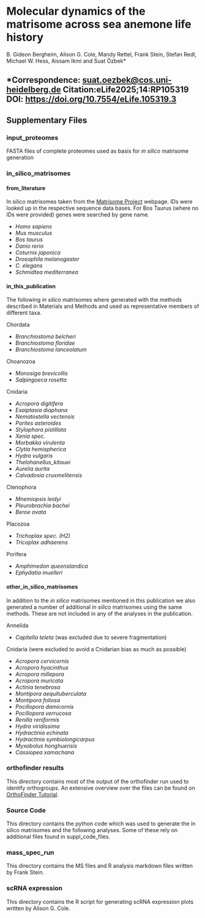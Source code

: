 # Molecular dynamics of the matrisome across sea anemone life history 
 
B. Gideon Bergheim, Alison G. Cole, Mandy Rettel, Frank Stein, Stefan Redl, Michael W. Hess, Aissam Ikmi and Suat Özbek* 

*Correspondence: suat.oezbek@cos.uni-heidelberg.de
Citation:eLife2025;14:RP105319 DOI: https://doi.org/10.7554/eLife.105319.3
---

## Supplementary Files

### input_proteomes
FASTA files of complete proteomes used as basis for *in silico* matrisome generation

### in_silico_matrisomes
#### from_literature
In silico matrisomes taken from the [Matrisome Project](https://sites.google.com/uic.edu/matrisome/home) webpage. IDs were looked up in the respective sequence data bases. For Bos Taurus (where no IDs were provided) genes were searched by gene name.<br>
- *Homo sapiens*
- *Mus musculus*
- *Bos taurus*
- *Danio rerio*
- *Coturnix japonica*
- *Drosophila melanogaster*
- *C. elegans*
- *Schmidtea mediterranea*

#### in_this_publication
The following *in silico* matrisomes where generated with the methods described in  Materials and Methods and used as representative members of different taxa.

Chordata
- *Branchiostoma belcheri*
- *Branchiostoma floridae*
- *Branchiostoma lanceolatum*

Choanozoa
 - *Monosiga brevicollis*
 - *Salpingoeca rosetta*

 Cnidaria
 - *Acropora digitifera*
 - *Exaiptasia diaphana*
 - *Nematostella vectensis*
 - *Porites asteroides*
 - *Stylophora pistillata*
 - *Xenia spec.*
 - *Morbakka virulenta*
 - *Clytia hemispherica*
 - *Hydra vulgaris*
 - *Thelohanellus_kitauei*
 - *Aurelia aurita*
 - *Calvadosia cruxmelitensis*

Ctenophora
- *Mnemiopsis leidyi*
- *Pleurobrachia bachei*
- *Beroe ovata*

Placozoa
- *Trichoplax spec. (H2)*
- *Tricoplax adhaerens*

Porifera
- *Amphimedon queenslandica*
- *Ephydatia muelleri*

#### other_in_silico_matrisomes
In addition to the *in silico* matrisomes mentioned in this publication we also generated a number of additional *in silico* matrisomes using the same methods. These are not included in any of the analyses in the publication.

Annelida
- *Capitella teleta* (was excluded due to severe fragmentation)

Cnidaria (were excluded to avoid a Cnidarian bias as much as possible)
- *Acropora cervicornis*
- *Acropora hyacinthus*
- *Acropora millepora*
- *Acropora muricata*
- *Actinia tenebrosa*
- *Montipora aequituberculata*
- *Montipora foliosa*
- *Pocillopora damicornis*
- *Pocillopora verrucosa*
- *Renilla reniformis*
- *Hydra viridissima*
- *Hydractinia echinata*
- *Hydractinia symbiolongicarpus*
- *Myxobolus honghuensis*
- *Cassiopea xamachana*

### orthofinder results
This directory contains most of the output of the orthofinder run used to identify orthogroups. An extensive overview over the files can be found on  [OrthoFinder Tutorial](https://davidemms.github.io/orthofinder_tutorials/exploring-orthofinders-results.html).

### Source Code
This directory contains the python code which was used to generate the in silico matrisomes and the following analyses. Some of these rely on additional files found in suppl_code_files.

### mass_spec_run
This directory contains the MS files and R analysis markdown files written by Frank Stein.

### scRNA expression
This directory contains the R script for generating scRNA expression plots written by Alison G. Cole.
